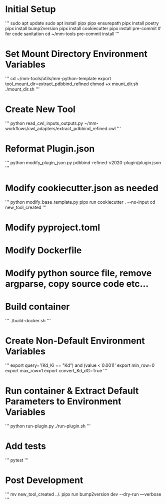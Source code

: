 # Initial Setup
'''
sudo apt update
sudo apt install pipx
pipx ensurepath
pipx install poetry
pipx install bump2version
pipx install cookiecutter
pipx install pre-commit # for code sanitation
cd ~/mm-tools
pre-commit install
'''

# Set Mount Directory Environment Variables
'''
cd ~/mm-tools/utils/mm-python-template
export tool_mount_dir=extract_pdbbind_refined
chmod +x mount_dir.sh
./mount_dir.sh
'''

# Create New Tool
'''
python read_cwl_inputs_outputs.py ~/mm-workflows/cwl_adapters/extract_pdbbind_refined.cwl
'''

# Reformat Plugin.json
'''
python modify_plugin_json.py pdbbind-refined-v2020-plugin/plugin.json
'''

# Modify cookiecutter.json as needed
'''
python modify_base_template.py
pipx run cookiecutter . --no-input
cd new_tool_created
'''
# Modify pyproject.toml
# Modify Dockerfile
# Modify python source file, remove argparse, copy source code etc…
# Build container
'''
./build-docker.sh
'''

# Create Non-Default Environment Variables
'''
export query='(Kd_Ki == "Kd") and (value < 0.001)'
export min_row=0
export max_row=1
export convert_Kd_dG=True
'''

# Run container & Extract Default Parameters to Environment Variables
'''
python run-plugin.py
./run-plugin.sh
'''

# Add tests
'''
pytest
'''

# Post Development
'''
mv new_tool_created ../.
pipx run bump2version dev --dry-run —verbose
'''